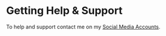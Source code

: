 # Getting Help & Support

To help and support contact me on my [Social Media Accounts](https://cryptoidcoder.github.io/Coding-Website/social).